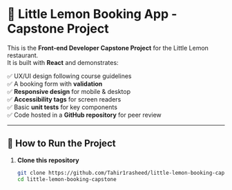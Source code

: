 # 🍋 Little Lemon Booking App - Capstone Project

This is the **Front-end Developer Capstone Project** for the Little Lemon restaurant.  
It is built with **React** and demonstrates:

✅ UX/UI design following course guidelines  
✅ A booking form with **validation**  
✅ **Responsive design** for mobile & desktop  
✅ **Accessibility tags** for screen readers  
✅ Basic **unit tests** for key components  
✅ Code hosted in a **GitHub repository** for peer review  

---

## 🚀 How to Run the Project

1. **Clone this repository**
   ```bash
   git clone https://github.com/Tahir1rasheed/little-lemon-booking-capstone.git
   cd little-lemon-booking-capstone
